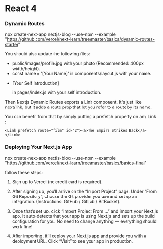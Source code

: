 #   React 4

### Dynamic Routes

npx create-next-app nextjs-blog --use-npm --example "https://github.com/vercel/next-learn/tree/master/basics/dynamic-routes-starter"

You should also update the following files:

* public/images/profile.jpg with your photo (Recommended: 400px width/height).
* const name = '[Your Name]' in components/layout.js with your name.
* <p>[Your Self Introduction]</p> in pages/index.js with your self introduction.



Then Nextjs Dynamic Routes exports a Link component. It's just like next/link, but it adds a route prop that let you refer to a route by its name.



You can benefit from that by simply putting a prefetch property on any Link :

```
<Link prefetch route="film" id="2"><a>The Empire Strikes Back</a></Link>
```

### Deploying Your Next.js App

npx create-next-app nextjs-blog --use-npm --example "https://github.com/vercel/next-learn/tree/master/basics/basics-final"

follow these steps:

1. Sign up to Vercel (no credit card is required).

2. After signing up, you’ll arrive on the “Import Project” page. Under “From Git Repository”, choose the Git provider you use and set up an integration. (Instructions: GitHub / GitLab / BitBucket).

3. Once that’s set up, click “Import Project From …” and import your Next.js app. It auto-detects that your app is using Next.js and sets up the build configuration for you. No need to change anything — everything should work fine!

4. After importing, it’ll deploy your Next.js app and provide you with a deployment URL. Click “Visit” to see your app in production.



